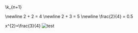 \k_{n+1}


\newline
2 + 2 = 4 \newline
2 + 3 = 5 \newline
\frac{2}{4} = 0.5

x^{2}=\frac{3}{4}
![test](https://latex.codecogs.com/png.image?%5Cdpi%7B110%7D%20x%5E%7B2%7D=%5Cfrac%7B3%7D%7B4%7D)
